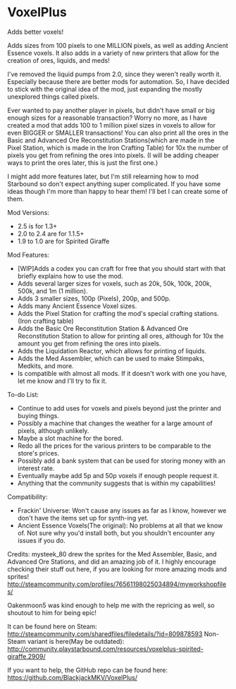 # VoxelPlus
Adds better voxels! 

Adds sizes from 100 pixels to one MILLION pixels, as well as adding Ancient Essence voxels. It also adds in a variety of new printers that allow for the creation of ores, liquids, and meds! 

I've removed the liquid pumps from 2.0, since they weren't really worth it. Especially because there are better mods for automation. So, I have decided to stick with the original idea of the mod, just expanding the mostly unexplored things called pixels. 

Ever wanted to pay another player in pixels, but didn't have small or big enough sizes for a reasonable transaction? Worry no more, as I have created a mod that adds 100 to 1 million pixel sizes in voxels to allow for even BIGGER or SMALLER transactions! You can also print all the ores in the Basic and Advanced Ore Reconstitution Stations(which are made in the Pixel Station, which is made in the Iron Crafting Table) for 10x the number of pixels you get from refining the ores into pixels. (I will be adding cheaper ways to print the ores later, this is just the first one.) 

I might add more features later, but I'm still relearning how to mod Starbound so don't expect anything super complicated. If you have some ideas though I'm more than happy to hear them! I'll bet I can create some of them. 

Mod Versions: 
- 2.5 is for 1.3+
- 2.0 to 2.4 are for 1.1.5+ 
- 1.9 to 1.0 are for Spirited Giraffe 

Mod Features: 
- [WIP]Adds a codex you can craft for free that you should start with that briefly explains how to use the mod. 
- Adds several larger sizes for voxels, such as 20k, 50k, 100k, 200k, 500k, and 1m (1 million). 
- Adds 3 smaller sizes, 100p (Pixels), 200p, and 500p. 
- Adds many Ancient Essence Voxel sizes.
- Adds the Pixel Station for crafting the mod's special crafting stations. (Iron crafting table) 
- Adds the Basic Ore Reconstitution Station & Advanced Ore Reconstitution Station to allow for printing all ores, although for 10x the amount you get from refining the ores into pixels. 
- Adds the Liquidation Reactor, which allows for printing of liquids. 
- Adds the Med Assembler, which can be used to make Stimpaks, Medkits, and more. 
- Is compatible with almost all mods. If it doesn't work with one you have, let me know and I'll try to fix it. 

To-do List: 
- Continue to add uses for voxels and pixels beyond just the printer and buying things. 
- Possibly a machine that changes the weather for a large amount of pixels, although unlikely.
- Maybe a slot machine for the bored.
- Redo all the prices for the various printers to be comparable to the store's prices.
- Possibly add a bank system that can be used for storing money with an interest rate.
- Eventually maybe add 5p and 50p voxels if enough people request it.
- Anything that the community suggests that is within my capabilities! 

Compatibility:
- Frackin' Universe: Won't cause any issues as far as I know, however we don't have the items set up for synth-ing yet.
- Ancient Essence Voxels(The original): No problems at all that we know of. Not sure why you'd install both, but you shouldn't encounter any issues if you do.

Credits: 
mysteek_80 drew the sprites for the Med Assembler, Basic, and Advanced Ore Stations, and did an amazing job of it. I highly encourage checking their stuff out here, if you are looking for more amazing mods and sprites! 
http://steamcommunity.com/profiles/76561198025034894/myworkshopfiles/

Oakenmoon5 was kind enough to help me with the repricing as well, so shoutout to him for being epic!

It can be found here on Steam: http://steamcommunity.com/sharedfiles/filedetails/?id=809878593
Non-Steam variant is here(May be outdated): http://community.playstarbound.com/resources/voxelplus-spirited-giraffe.2909/

If you want to help, the GitHub repo can be found here:
https://github.com/BlackjackMKV/VoxelPlus/
